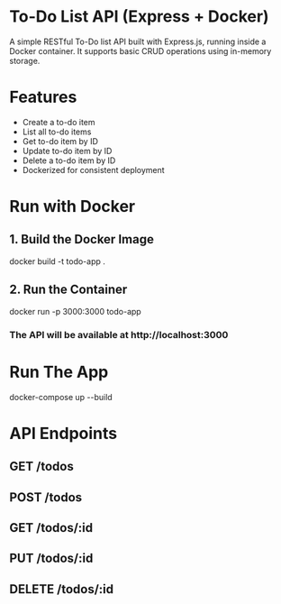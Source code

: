 # To-Do List API (Express + Docker)

A simple RESTful To-Do list API built with Express.js, running inside a Docker container.
It supports basic CRUD operations using in-memory storage.

# Features
- Create a to-do item
- List all to-do items
- Get to-do item by ID
- Update to-do item by ID
- Delete a to-do item by ID
- Dockerized for consistent deployment
      
#  Run with Docker
## 1. Build the Docker Image
  docker build -t todo-app .
## 2. Run the Container
  docker run -p 3000:3000 todo-app
### The API will be available at http://localhost:3000

# Run The App
docker-compose up --build

#  API Endpoints
##  GET /todos
##  POST /todos
##  GET /todos/:id
##  PUT /todos/:id
##  DELETE /todos/:id
